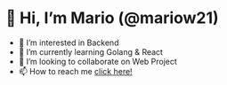 <h1>👋 Hi, I’m Mario (@mariow21)</h1>
<ul>
  <li>👀 I’m interested in Backend</li>
  <li>🌱 I’m currently learning Golang & React</li>
  <li>💞️ I’m looking to collaborate on Web Project</li>
  <li> 📫 How to reach me <a href="https://www.linkedin.com/in/mario-william21/">click here!</a></li>
</ul>
<!---
mariow21/mariow21 is a ✨ special ✨ repository because its `README.md` (this file) appears on your GitHub profile.
You can click the Preview link to take a look at your changes.
--->
